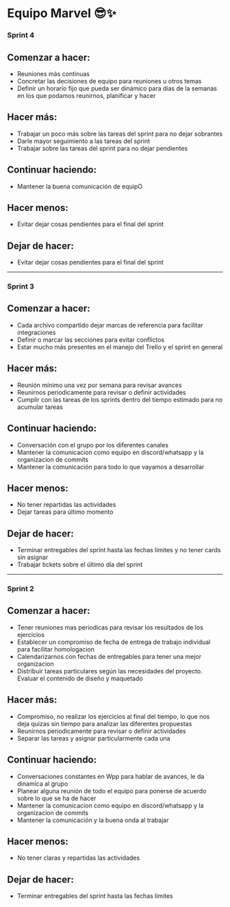 # **Equipo Marvel** :sunglasses::sparkles:

### Sprint 4

## Comenzar a hacer: 

- Reuniones más continuas
- Concretar las decisiones de equipo para reuniones u otros temas
- Definir un horario fijo que pueda ser dinámico para días de la semanas en los que podamos reunirnos, planificar y hacer

## Hacer más:

- Trabajar un poco más sobre las tareas del sprint para no dejar sobrantes
- Darle mayor seguimiento a las tareas del sprint
- Trabajar sobre las tareas del sprint para no dejar pendientes


## Continuar haciendo: 

- Mantener la buena comunicación de equipO

## Hacer menos: 

- Evitar dejar cosas pendientes para el final del sprint

## Dejar de hacer: 

- Evitar dejar cosas pendientes para el final del sprint

-------------------------------------------------------------------------------------------------------
### Sprint 3

## Comenzar a hacer: 

- Cada archivo compartido dejar marcas de referencia para facilitar integraciones
- Definir o marcar las secciones para evitar conflictos
- Estar mucho más presentes en el manejo del Trello y el sprint en general

## Hacer más:

- Reunión mínimo una vez por semana para revisar avances
- Reunirnos periodicamente para revisar o definir actividades
- Cumplir con las tareas de los sprints dentro del tiempo estimado para no acumular tareas

## Continuar haciendo: 

- Conversación con el grupo por los diferentes canales
- Mantener la comunicacion como equipo en discord/whatsapp y la organizacion de commits
- Mantener la comunicación para todo lo que vayamos a desarrollar

## Hacer menos: 

- No tener repartidas las actividades
- Dejar tareas para último momento

## Dejar de hacer: 

- Terminar entregables del sprint hasta las fechas limites y no tener cards sin asignar
- Trabajar tickets sobre el último día del sprint

-------------------------------------------------------------------------------------------------------
### Sprint 2

## Comenzar a hacer: 

- Tener reuniones mas periodicas para revisar los resultados de los ejercicios
- Establecer un compromiso de fecha de entrega de trabajo individual para facilitar homologacion
- Calendarizarnos con fechas de entregables para tener una mejor organizacion
- Distribuir tareas particulares según las necesidades del proyecto. Evaluar el contenido de diseño y maquetado

## Hacer más:

- Compromiso, no realizar los ejercicios al final del tiempo, lo que nos deja quizas sin tiempo para analizar las diferentes propuestas
- Reunirnos periodicamente para revisar o definir actividades
- Separar las tareas y asignar particularmente cada una

## Continuar haciendo: 

- Conversaciones constantes en Wpp para hablar de avances, le da dinamica al grupo
- Planear alguna reunión de todo el equipo para ponerse de acuerdo sobre lo que se ha de hacer
- Mantener la comunicacion como equipo en discord/whatsapp y la organizacion de commits
- Mantener la comunicación y la buena onda al trabajar

## Hacer menos: 

- No tener claras y repartidas las actividades

## Dejar de hacer: 

- Terminar entregables del sprint hasta las fechas limites
